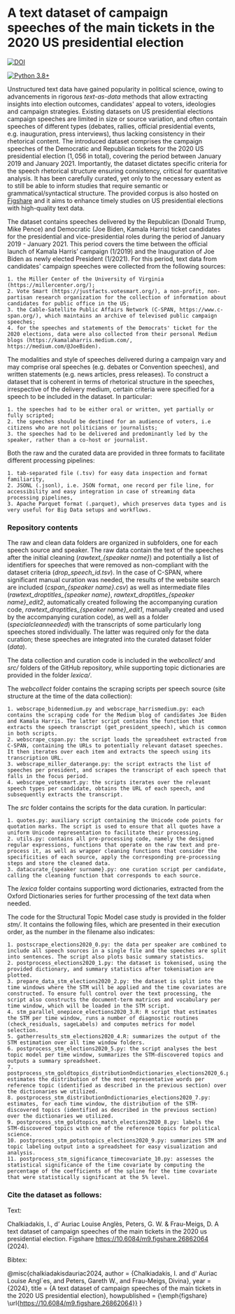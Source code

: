 # A text dataset of campaign speeches of the main tickets in the 2020 US presidential election

[![DOI](https://upload.wikimedia.org/wikipedia/commons/d/df/Figshare_logo.svg)](https://doi.org/10.0.23.196/m9.figshare.26862064)

[![Python 3.8+](https://img.shields.io/badge/python-3.8-blue.svg)](https://www.python.org/downloads/release/python-380/)

Unstructured text data have gained popularity in political science, owing to advancements in rigorous *text-as-data* methods that allow extracting insights into election outcomes, candidates' appeal to voters, ideologies and campaign strategies. Existing datasets on US presidential elections campaign speeches are limited in size or source variation, and often contain speeches of different types (debates, rallies, official presidential events, e.g. inauguration, press interviews), thus lacking consistency in their rhetorical content. The introduced dataset comprises the campaign speeches of the Democratic and Republican tickets for the 2020 US presidential election ($1,056$ in total), covering the period between January 2019 and January 2021. Importantly, the dataset dictates specific criteria for the speech rhetorical structure ensuring consistency, critical for quantitative analysis. It has been carefully curated, yet only to the necessary extent as to still be able to inform studies that require semantic or grammatical/syntactical structure. The provided corpus is also hosted on [Figshare](https://10.0.23.196/m9.figshare.26862064) and it aims to enhance timely studies on US presidential elections with high-quality text data.



The dataset contains speeches delivered by the Republican (Donald Trump, Mike Pence) and Democratic (Joe Biden, Kamala Harris) ticket candidates for the presidential and vice-presidential roles during the period of January 2019 - January 2021. This period covers the time between the official launch of Kamala Harris’ campaign (1/2019) and the Inauguration of Joe Biden as newly elected President (1/2021). For this period, text data from candidates' campaign speeches were collected from the following sources:

    1. the Miller Center of the University of Virginia (https://millercenter.org/);
    2. Vote Smart (https://justfacts.votesmart.org/), a non-profit, non-partisan research organization for the collection of information about candidates for public office in the US;
    3. the Cable-Satellite Public Affairs Network (C-SPAN, https://www.c-span.org/), which maintains an archive of televised public campaign speeches;
    4. for the speeches and statements of the Democrats' ticket for the 2020 elections, data were also collected from their personal Medium blogs (https://kamalaharris.medium.com/, https://medium.com/@JoeBiden).


The modalities and style of speeches delivered during a campaign vary and may comprise oral speeches (e.g. debates or Convention speeches), and written statements (e.g. news articles, press releases). To construct a dataset that is coherent in terms of rhetorical structure in the speeches, irrespective of the delivery medium, certain criteria were specified for a speech to be included in the dataset. In particular:

    1. the speeches had to be either oral or written, yet partially or fully scripted; 
    2. the speeches should be destined for an audience of voters, i.e citizens who are not politicians or journalists; 
    3. the speeches had to be delivered and predominantly led by the speaker, rather than a co-host or journalist.

Both the raw and the curated data are provided in three formats to facilitate different processing pipelines:
    
    1. tab-separated file (.tsv) for easy data inspection and format familiarity,
    2. JSONL (.jsonl), i.e. JSON format, one record per file line, for accessibility and easy integration in case of streaming data processing pipelines,
    3. Apache Parquet format (.parquet), which preserves data types and is very useful for Big Data setups and workflows.


### Repository contents

The raw and clean data folders are organized in subfolders, one for each speech source and speaker. The raw data contain the text of the speeches after the initial cleaning (*rawtext\_\{speaker name\}*) and potentially a list of identifiers for speeches that were removed as non-compliant with the dataset criteria (*drop\_speech\_id.tsv*). In the case of C-SPAN, where significant manual curation was needed, the results of the website search are included (*cspan\_\{speaker name\}.csv*) as well as intermediate files (*rawtext\_droptitles\_\{speaker name\}*, *rawtext\_droptitles\_\{speaker name\}\_edit2*, automatically created following the accompanying curation code, *rawtext\_droptitles\_\{speaker name\}\_edit1*, manually created and used by the accompanying curation code), as well as a folder (*specialcleanneeded*) with the transcripts of some particularly long speeches stored individually. The latter was required only for the data curation; these speeches are integrated into the curated dataset folder (*data*).


The data collection and curation code is included in the *webcollect/* and *src/* folders of the GitHub repository, while supporting topic dictionaries are provided in the folder *lexica/*.

The *webcollect* folder contains the scraping scripts per speech source (site structure at the time of the data collection):

    1. webscrape_bidenmedium.py and webscrape_harrismedium.py: each contains the scraping code for the Medium blog of candidates Joe Biden and Kamala Harris. The latter script contains the function that extracts the speech transcript (get_president_speech), which is common in both scripts.
    2. webscrape_cspan.py: the script loads the spreadsheet extracted from C-SPAN, containing the URLs to potentially relevant dataset speeches. It then iterates over each item and extracts the speech using its transcription URL.
    3. webscrape_miller_daterange.py: the script extracts the list of speeches per president, and scrapes the transcript of each speech that falls in the focus period.
    4. webscrape_votesmart.py: the scripts iterates over the relevant speech types per candidate, obtains the URL of each speech, and subsequently extracts the transcript.

The *src* folder contains the scripts for the data curation. In particular:

    1. quotes.py: auxiliary script containing the Unicode code points for quotation marks. The script is used to ensure that all quotes have a uniform Unicode representation to facilitate their processing.
    2. utils.py: contains all pre-processing code, namely the designed regular expressions, functions that operate on the raw text and pre-process it, as well as wrapper cleaning functions that consider the specificities of each source, apply the corresponding pre-processing steps and store the cleaned data.
    3. datacurate_{speaker surname}.py: one curation script per candidate, calling the cleaning function that corresponds to each source.

The *lexica* folder contains supporting word dictionaries, extracted from the Oxford Dictionaries series for further processing of the text data when needed.


The code for the Structural Topic Model case study is provided in the folder *stm/*. It contains the following files, which are presented in their execution order, as the number in the filename also indicates:

    1. postscrape_elections2020_0.py: the data per speaker are combined to include all speech sources in a single file and the speeches are split into sentences. The script also plots basic summary statistics.
    2. postprocess_elections2020_1.py: the dataset is tokenised, using the provided dictionary, and summary statistics after tokenisation are plotted.
    3. prepare_data_stm_elections2020_2.py: the dataset is split into the time windows where the STM will be applied and the time covariates are constructed. To ensure full control over the text processing, the script also constructs the document-term matrices and vocabulary per time window, which will be loaded in the STM script.
    4. stm_parallel_onepiece_elections2020_3.R: R script that estimates the STM per time window, runs a number of diagnostic routines (check_residuals, sageLabels) and computes metrics for model selection.
    5. gatherresults_stm_elections2020_4.R: summarizes the output of the STM estimation over all time window folders.
    6. postprocess_stm_elections2020_5.py: the script analyses the best topic model per time window, summarizes the STM-discovered topics and outputs a summary spreadsheet.
    7. postprocess_stm_goldtopics_distributionOndictionaries_elections2020_6.py: estimates the distribution of the most representative words per reference topic (identified as described in the previous section) over the dictionaries we utilized.
    8. postprocess_stm_distributionOndictionaries_elections2020_7.py: estimates, for each time window, the distribution of the STM-discovered topics (identified as described in the previous section) over the dictionaries we utilized.
    9. postprocess_stm_goldtopics_match_elections2020_8.py: labels the STM-discovered topics with one of the reference topics for political science.
    10. postprocess_stm_potustopics_elections2020_9.py: summarizes STM and topic labeling output into a spreadsheet for easy visualization and analysis.
    11. postprocess_stm_significance_timecovariate_10.py: assesses the statistical significance of the time covariate by computing the percentage of the coefficients of the spline for the time covariate that were statistically significant at the 5% level.


### Cite the dataset as follows:

Text:

Chalkiadakis, I., d’ Auriac Louise Anglès, Peters, G. W. & Frau-Meigs, D. A text dataset of campaign speeches of the main tickets in the 2020 us presidential election. Figshare https://10.6084/m9.figshare.26862064 (2024).


Bibtex:

@misc{chalkiadakisdauriac2024,
  author = {Chalkiadakis, I. and d' Auriac Louise Angl\`es, and Peters, Gareth W., and Frau-Meigs, Divina},
  year = {2024},
  title = {A text dataset of campaign speeches of the main tickets in the 2020 US presidential election},
  howpublished = {\emph{figshare} \url{https://10.6084/m9.figshare.26862064}}
}

